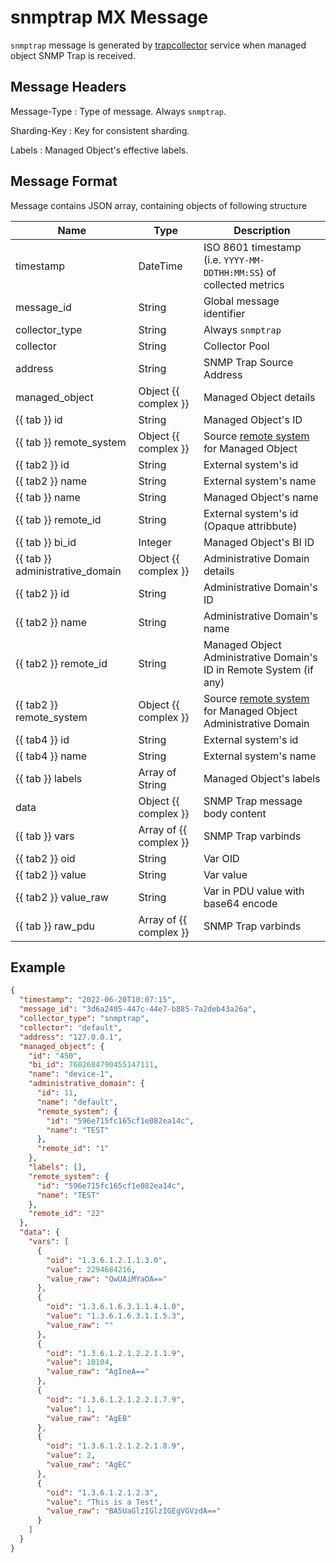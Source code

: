 # snmptrap MX Message

`snmptrap` message is generated by [trapcollector](../../../admin/reference/services/trapcollector.md)
service when managed object SNMP Trap is received.

## Message Headers

Message-Type
: Type of message. Always `snmptrap`.

Sharding-Key
: Key for consistent sharding.

Labels
: Managed Object's effective labels.

## Message Format

Message contains JSON array, containing objects of following structure

| Name       | Type     | Description                                                          |
| ---------- | -------- | -------------------------------------------------------------------- |
| timestamp                       | DateTime               | ISO 8601 timestamp (i.e. `YYYY-MM-DDTHH:MM:SS`) of collected metrics          |
| message_id                      | String                 | Global message identifier                                                     |
| collector_type                  | String                 | Always `snmptrap`                                                             |
| collector                       | String                 | Collector Pool                                                                |
| address                         | String                 | SNMP Trap Source Address                                                      |
| managed_object                  | Object {{ complex }}   | Managed Object details                                                        |
| {{ tab }} id                    | String                 | Managed Object's ID                                                           |
| {{ tab }} remote_system         | Object {{ complex }}   | Source [remote system](../concepts/remote-system/index.md) for Managed Object |
| {{ tab2 }} id                   | String                 | External system's id                                                          |
| {{ tab2 }} name                 | String                 | External system's name                                                        |
| {{ tab }} name                  | String                 | Managed Object's name                                                         |
| {{ tab }} remote_id             | String                 | External system's id (Opaque attribbute)                                      |
| {{ tab }} bi_id                 | Integer                | Managed Object's BI ID                                                        |
| {{ tab }} administrative_domain | Object {{ complex }}   | Administrative Domain details                                                 |
| {{ tab2 }} id                   | String                 | Administrative Domain's ID                                                    |
| {{ tab2 }} name                 | String                 | Administrative Domain's name                                                  |
| {{ tab2 }} remote_id            | String                 | Managed Object Administrative Domain's ID in Remote System (if any)           |
| {{ tab2 }} remote_system        | Object {{ complex }}   | Source [remote system](../concepts/remote-system/index.md) for Managed Object Administrative Domain |
| {{ tab4 }} id                   | String                 | External system's id                                                          |
| {{ tab4 }} name                 | String                 | External system's name                                                        |
| {{ tab }} labels                | Array of String        | Managed Object's labels                                                       |
| data                            | Object {{ complex }}   | SNMP Trap message body content                                                |
| {{ tab }} vars                  | Array of {{ complex }} | SNMP Trap varbinds                                                            |
| {{ tab2 }} oid                  | String                 | Var OID                                                                       |
| {{ tab2 }} value                | String                 | Var value                                                                     |
| {{ tab2 }} value_raw            | String                 | Var in PDU value with base64 encode                                           |
| {{ tab }} raw_pdu               | Array of {{ complex }} | SNMP Trap varbinds                                                            |

## Example

```json
{
  "timestamp": "2022-06-20T10:07:15",
  "message_id": "3d6a2405-447c-44e7-b885-7a2deb43a26a",
  "collector_type": "snmptrap",
  "collector": "default",
  "address": "127.0.0.1",
  "managed_object": {
    "id": "450",
    "bi_id": 7602684790455147111,
    "name": "device-1",
    "administrative_domain": {
      "id": 11,
      "name": "default",
      "remote_system": {
        "id": "596e715fc165cf1e082ea14c",
        "name": "TEST"
      },
      "remote_id": "1"
    },
    "labels": [],
    "remote_system": {
      "id": "596e715fc165cf1e082ea14c",
      "name": "TEST"
    },
    "remote_id": "22"
  },
  "data": {
    "vars": [
      {
        "oid": "1.3.6.1.2.1.1.3.0",
        "value": 2294684216,
        "value_raw": "QwUAiMYaOA=="
      },
      {
        "oid": "1.3.6.1.6.3.1.1.4.1.0",
        "value": "1.3.6.1.6.3.1.1.5.3",
        "value_raw": ""
      },
      {
        "oid": "1.3.6.1.2.1.2.2.1.1.9",
        "value": 10104,
        "value_raw": "AgIneA=="
      },
      {
        "oid": "1.3.6.1.2.1.2.2.1.7.9",
        "value": 1,
        "value_raw": "AgEB"
      },
      {
        "oid": "1.3.6.1.2.1.2.2.1.8.9",
        "value": 2,
        "value_raw": "AgEC"
      },
      {
        "oid": "1.3.6.1.2.1.2.3",
        "value": "This is a Test",
        "value_raw": "BA5UaGlzIGlzIGEgVGVzdA=="
      }
    ]
  }
}

```